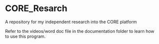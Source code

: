 # CORE_Resarch
A repository for my independent research into the CORE platform

Refer to the videos/word doc file in the documentation folder to learn how to use this program. 
